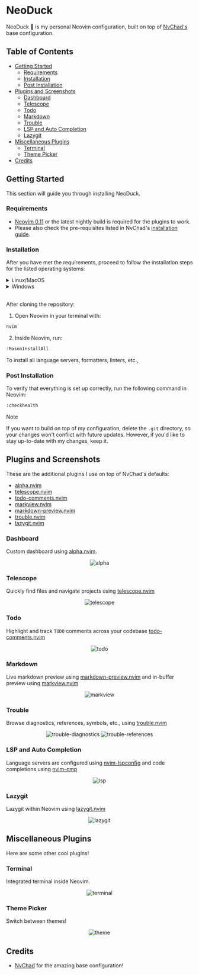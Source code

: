 # NeoDuck
NeoDuck :duck: is my personal Neovim configuration, built on top of [NvChad's](https://nvchad.com/) base configuration.

## Table of Contents
- [Getting Started](#getting-started)
  - [Requirements](#requirements)
  - [Installation](#installation)
  - [Post Installation](#post-installation)
- [Plugins and Screenshots](#plugins-and-screenshots)
  - [Dashboard](#dashboard)
  - [Telescope](#telescope)
  - [Todo](#todo)
  - [Markdown](#markdown)
  - [Trouble](#trouble)
  - [LSP and Auto Completion](#lsp-and-auto-completion)
  - [Lazygit](#lazygit)
- [Miscellaneous Plugins](#miscellaneous-plugins)
  - [Terminal](#terminal)
  - [Theme Picker](#theme-picker)
- [Credits](#credits)

## Getting Started
This section will guide you through installing NeoDuck.

### Requirements
* [Neovim 0.11](https://neovim.io/news/2025/03]) or the latest nightly build is required for the plugins to work. 
* Please also check the pre-requisites listed in NvChad's [installation guide](https://nvchad.com/docs/quickstart/install]).

### Installation
After you have met the requirements, proceed to follow the installation steps for the listed operating systems:

<details>

<summary>Linux/MacOS</summary>

Clone the repository with the following command:
```sh
git clone https://github.com/DuckyShine004/neo-duck ~/.config/nvim
```

</details>

<details>

<summary>Windows</summary>

Clone the repository with the following command:
```sh
git clone https://github.com/DuckyShine004/neo-duck ~/.config/nvim
```

</details>

<br>

After cloning the repository:
1) Open Neovim in your terminal with:
```sh
nvim
```

2) Inside Neovim, run:
```sh
:MasonInstallAll
```

To install all language servers, formatters, linters, etc.,

### Post Installation
To verify that everything is set up correctly, run the following command in Neovim:
```sh
:checkhealth
```

> [!NOTE]
> If you want to build on top of my configuration, delete the `.git` directory, so your changes won't conflict with future updates. However, if you'd like to stay up-to-date with my changes, keep it.

## Plugins and Screenshots
These are the additional plugins I use on top of NvChad's defaults:
* [alpha.nvim](https://github.com/goolord/alpha-nvim)
* [telescope.nvim](https://github.com/nvim-telescope/telescope.nvim)
* [todo-comments.nvim](https://github.com/folke/todo-comments.nvim)
* [markview.nvim](https://github.com/OXY2DEV/markview.nvim)
* [markdown-preview.nvim](https://github.com/iamcco/markdown-preview.nvim)
* [trouble.nvim](https://github.com/folke/trouble.nvim)
* [lazygit.nvim](https://github.com/kdheepak/lazygit.nvim)

### Dashboard
Custom dashboard using [alpha.nvim](https://github.com/goolord/alpha-nvim).
<div align="center">

![alpha](snapshots/alpha.png)

</div>

### Telescope
Quickly find files and navigate projects using [telescope.nvim](https://github.com/nvim-telescope/telescope.nvim)

<div align="center">

![telescope](snapshots/telescope.png)

</div>

### Todo
Highlight and track `TODO` comments across your codebase [todo-comments.nvim](https://github.com/folke/todo-comments.nvim)

<div align="center">

![todo](snapshots/todo.png)

</div>

### Markdown
Live markdown preview using [markdown-preview.nvim](https://github.com/iamcco/markdown-preview.nvim) and in-buffer preview using [markview.nvim](https://github.com/OXY2DEV/markview.nvim)

<div align="center">

![markview](snapshots/markdown.png)

</div>

### Trouble
Browse diagnostics, references, symbols, etc., using [trouble.nvim](https://github.com/folke/trouble.nvim)

<div align="center">

![trouble-diagnostics](snapshots/trouble-diagnostics.png)
![trouble-references](snapshots/trouble-references.png)

</div>

### LSP and Auto Completion
Language servers are configured using [nvim-lspconfig](https://github.com/neovim/nvim-lspconfig) and code completions using [nvim-cmp](https://github.com/hrsh7th/nvim-cmp)

<div align="center">

![lsp](snapshots/lsp.png)

</div>

### Lazygit
Lazygit within Neovim using [lazygit.nvim](https://github.com/kdheepak/lazygit.nvim)

<div align="center">

![lazygit](snapshots/lazygit.png)

</div>

## Miscellaneous Plugins
Here are some other cool plugins!

### Terminal
Integrated terminal inside Neovim.

<div align="center">

![terminal](snapshots/float-term.png)

</div>

### Theme Picker
Switch between themes!

<div align="center">

![theme](snapshots/theme.png)

</div>

## Credits
* [NvChad](https://github.com/NvChad/NvChad) for the amazing base configuration!

